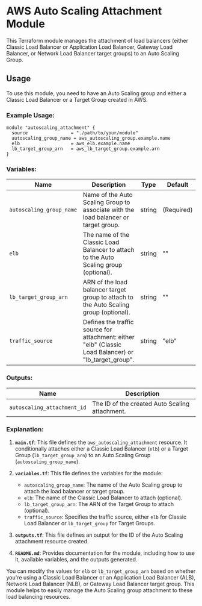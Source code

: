 # AWS Auto Scaling Attachment Module

This Terraform module manages the attachment of load balancers (either Classic Load Balancer or Application Load Balancer, Gateway Load Balancer, or Network Load Balancer target groups) to an Auto Scaling Group.

## Usage

To use this module, you need to have an Auto Scaling group and either a Classic Load Balancer or a Target Group created in AWS.

### Example Usage:

```hcl
module "autoscaling_attachment" {
  source                = "./path/to/your/module"
  autoscaling_group_name = aws_autoscaling_group.example.name
  elb                   = aws_elb.example.name
  lb_target_group_arn   = aws_lb_target_group.example.arn
}
```

### Variables:

| Name                     | Description                                                                                           | Type   | Default    |
| ------------------------ | ----------------------------------------------------------------------------------------------------- | ------ | ---------- |
| `autoscaling_group_name` | Name of the Auto Scaling Group to associate with the load balancer or target group.                   | string | (Required) |
| `elb`                    | The name of the Classic Load Balancer to attach to the Auto Scaling group (optional).                 | string | ""         |
| `lb_target_group_arn`    | ARN of the load balancer target group to attach to the Auto Scaling group (optional).                 | string | ""         |
| `traffic_source`         | Defines the traffic source for attachment: either "elb" (Classic Load Balancer) or "lb_target_group". | string | "elb"      |

### Outputs:

| Name                        | Description                                    |
| --------------------------- | ---------------------------------------------- |
| `autoscaling_attachment_id` | The ID of the created Auto Scaling attachment. |

### Explanation:

1. **`main.tf`**: This file defines the `aws_autoscaling_attachment` resource. It conditionally attaches either a Classic Load Balancer (`elb`) or a Target Group (`lb_target_group_arn`) to an Auto Scaling Group (`autoscaling_group_name`).

2. **`variables.tf`**: This file defines the variables for the module:

   - `autoscaling_group_name`: The name of the Auto Scaling group to attach the load balancer or target group.
   - `elb`: The name of the Classic Load Balancer to attach (optional).
   - `lb_target_group_arn`: The ARN of the Target Group to attach (optional).
   - `traffic_source`: Specifies the traffic source, either `elb` for Classic Load Balancer or `lb_target_group` for Target Groups.

3. **`outputs.tf`**: This file defines an output for the ID of the Auto Scaling attachment resource created.

4. **`README.md`**: Provides documentation for the module, including how to use it, available variables, and the outputs generated.

You can modify the values for `elb` or `lb_target_group_arn` based on whether you're using a Classic Load Balancer or an Application Load Balancer (ALB), Network Load Balancer (NLB), or Gateway Load Balancer target group. This module helps to easily manage the Auto Scaling group attachment to these load balancing resources.

